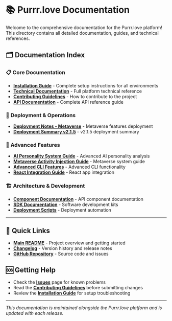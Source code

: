 # 📚 Purrr.love Documentation

Welcome to the comprehensive documentation for the Purrr.love platform! This directory contains all detailed documentation, guides, and technical references.

## 🗂️ **Documentation Index**

### 📋 **Core Documentation**
- **[Installation Guide](INSTALL.md)** - Complete setup instructions for all environments
- **[Technical Documentation](DOCUMENTATION.md)** - Full platform technical reference
- **[Contributing Guidelines](CONTRIBUTING.md)** - How to contribute to the project
- **[API Documentation](API_ECOSYSTEM_SUMMARY.md)** - Complete API reference guide

### 🚀 **Deployment & Operations**
- **[Deployment Notes - Metaverse](DEPLOYMENT_NOTES_METAVERSE.md)** - Metaverse features deployment
- **[Deployment Summary v2.1.5](DEPLOYMENT_SUMMARY_v2.1.5.md)** - v2.1.5 deployment summary

### 🧠 **Advanced Features**
- **[AI Personality System Guide](AI_PERSONALITY_SYSTEM_GUIDE.md)** - Advanced AI personality analysis
- **[Metaverse Activity Injection Guide](METAVERSE_ACTIVITY_INJECTION_GUIDE.md)** - Metaverse system guide
- **[Advanced CLI Features](ADVANCED_FEATURES_CLI_GUIDE.md)** - Advanced CLI functionality
- **[React Integration Guide](INTEGRATION_GUIDE.md)** - React app integration

### 🏗️ **Architecture & Development**
- **[Component Documentation](../api/README.md)** - API component documentation
- **[SDK Documentation](../sdk/)** - Software development kits
- **[Deployment Scripts](../deployment/README.md)** - Deployment automation

---

## 🔗 **Quick Links**

- **[Main README](../README.md)** - Project overview and getting started
- **[Changelog](../CHANGELOG.md)** - Version history and release notes
- **[GitHub Repository](https://github.com/straticus1/purrr.love)** - Source code and issues

## 🆘 **Getting Help**

- Check the **[Issues](https://github.com/straticus1/purrr.love/issues)** page for known problems
- Read the **[Contributing Guidelines](CONTRIBUTING.md)** before submitting changes
- Review the **[Installation Guide](INSTALL.md)** for setup troubleshooting

---

*This documentation is maintained alongside the Purrr.love platform and is updated with each release.*
